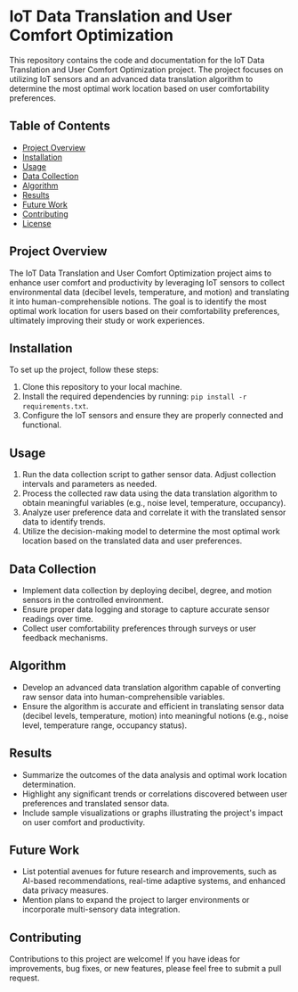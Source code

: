 # IoT Data Translation and User Comfort Optimization

This repository contains the code and documentation for the IoT Data Translation and User Comfort Optimization project. The project focuses on utilizing IoT sensors and an advanced data translation algorithm to determine the most optimal work location based on user comfortability preferences.

## Table of Contents

- [Project Overview](#project-overview)
- [Installation](#installation)
- [Usage](#usage)
- [Data Collection](#data-collection)
- [Algorithm](#algorithm)
- [Results](#results)
- [Future Work](#future-work)
- [Contributing](#contributing)
- [License](#license)

## Project Overview

The IoT Data Translation and User Comfort Optimization project aims to enhance user comfort and productivity by leveraging IoT sensors to collect environmental data (decibel levels, temperature, and motion) and translating it into human-comprehensible notions. The goal is to identify the most optimal work location for users based on their comfortability preferences, ultimately improving their study or work experiences.

## Installation

To set up the project, follow these steps:

1. Clone this repository to your local machine.
2. Install the required dependencies by running: `pip install -r requirements.txt`.
3. Configure the IoT sensors and ensure they are properly connected and functional.

## Usage

1. Run the data collection script to gather sensor data. Adjust collection intervals and parameters as needed.
2. Process the collected raw data using the data translation algorithm to obtain meaningful variables (e.g., noise level, temperature, occupancy).
3. Analyze user preference data and correlate it with the translated sensor data to identify trends.
4. Utilize the decision-making model to determine the most optimal work location based on the translated data and user preferences.

## Data Collection

- Implement data collection by deploying decibel, degree, and motion sensors in the controlled environment.
- Ensure proper data logging and storage to capture accurate sensor readings over time.
- Collect user comfortability preferences through surveys or user feedback mechanisms.

## Algorithm

- Develop an advanced data translation algorithm capable of converting raw sensor data into human-comprehensible variables.
- Ensure the algorithm is accurate and efficient in translating sensor data (decibel levels, temperature, motion) into meaningful notions (e.g., noise level, temperature range, occupancy status).

## Results

- Summarize the outcomes of the data analysis and optimal work location determination.
- Highlight any significant trends or correlations discovered between user preferences and translated sensor data.
- Include sample visualizations or graphs illustrating the project's impact on user comfort and productivity.

## Future Work

- List potential avenues for future research and improvements, such as AI-based recommendations, real-time adaptive systems, and enhanced data privacy measures.
- Mention plans to expand the project to larger environments or incorporate multi-sensory data integration.

## Contributing

Contributions to this project are welcome! If you have ideas for improvements, bug fixes, or new features, please feel free to submit a pull request.

